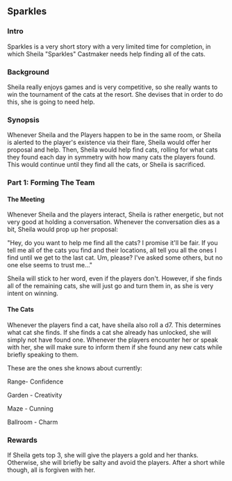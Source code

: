## Sparkles

### Intro 

Sparkles is a very short story with a very limited time for completion, in which Sheila "Sparkles" Castmaker needs help finding all of the cats.

  

### Background

Sheila really enjoys games and is very competitive, so she really wants to win the tournament of the cats at the resort. She devises that in order to do this, she is going to need help.

  

### Synopsis 

Whenever Sheila and the Players happen to be in the same room, or Sheila is alerted to the player's existence via their flare, Sheila would offer her proposal and help. Then, Sheila would help find cats, rolling for what cats they found each day in symmetry with how many cats the players found. This would continue until they find all the cats, or Sheila is sacrificed.

  

### Part 1: Forming The Team

#### The Meeting 

Whenever Sheila and the players interact, Sheila is rather energetic, but not very good at holding a conversation. Whenever the conversation dies as a bit, Sheila would prop up her proposal:

"Hey, do you want to help me find all the cats? I promise it'll be fair. If you tell me all of the cats you find and their locations, all tell you all the ones I find until we get to the last cat. Um, please? I've asked some others, but no one else seems to trust me..."

  

Sheila will stick to her word, even if the players don't. However, if she finds all of the remaining cats, she will just go and turn them in, as she is very intent on winning.

  

####  The Cats

 Whenever the players find a cat, have sheila also roll a d7. This determines what cat she finds. If she finds a cat she already has unlocked, she will simply not have found one. Whenever the players encounter her or speak with her, she will make sure to inform them if she found any new cats while briefly speaking to them.

These are the ones she knows about currently:

Range- Confidence

Garden - Creativity

Maze - Cunning

Ballroom - Charm

  

### Rewards

 If Sheila gets top 3, she will give the players a gold and her thanks. Otherwise, she will briefly be salty and avoid the players. After a short while though, all is forgiven with her.

  
